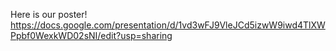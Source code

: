 Here is our poster!
https://docs.google.com/presentation/d/1vd3wFJ9VleJCd5izwW9iwd4TlXWPpbf0WexkWD02sNI/edit?usp=sharing 
